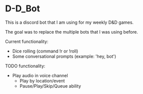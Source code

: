 # D-D_Bot

This is a discord bot that I am using for my weekly D&D games. 

The goal was to replace the multiple bots that I was using before.

Current functionality:
- Dice rolling (command !r or !roll)
- Some conversational prompts (example: 'hey, bot')

TODO functionality:
- Play audio in voice channel
  - Play by location/event
  - Pause/Play/Skip/Queue ability
